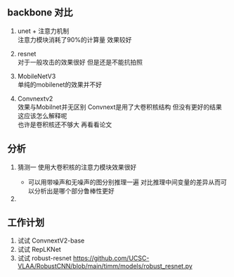 ## backbone 对比

1. unet + 注意力机制  
注意力模块消耗了90%的计算量
效果较好

2. resnet  
对于一般攻击的效果很好 但是还是不能抗拍照

3. MobileNetV3  
单纯的mobilenet的效果并不好

4. Convnextv2  
效果与Mobilnet并无区别 Convnext是用了大卷积核结构 但没有更好的结果 这应该怎么解释呢  
也许是卷积核还不够大 再看看论文

## 分析
1. 猜测一 使用大卷积核的注意力模块效果很好
    - 可以用带噪声和无噪声的图分别推理一遍 对比推理中间变量的差异从而可以分析出是哪个部分鲁棒性更好

2. 

## 工作计划
1. 试试 ConvnextV2-base
2. 试试 RepLKNet
3. 试试 robust-resnet
    https://github.com/UCSC-VLAA/RobustCNN/blob/main/timm/models/robust_resnet.py
